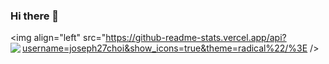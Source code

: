 ### Hi there 👋

<!--
**joseph27choi/joseph27choi** is a ✨ _special_ ✨ repository because its `README.md` (this file) appears on your GitHub profile.

Here are some ideas to get you started:

- 🔭 I’m currently working on ...
- 🌱 I’m currently learning ...
- 👯 I’m looking to collaborate on ...
- 🤔 I’m looking for help with ...
- 💬 Ask me about ...
- 📫 How to reach me: ...
- 😄 Pronouns: ...
- ⚡ Fun fact: ...
-->


<img align="left" src="https://github-readme-stats.vercel.app/api?username=joseph27choi&show_icons=true&theme=radical%22/%3E />
<img align="left" src="https://github-readme-streak-stats.herokuapp.com/?user=joseph27choi" />

